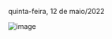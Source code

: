 quinta-feira, 12 de maio/2022

![image](https://user-images.githubusercontent.com/87860884/168132981-b5697756-69c7-4082-b882-4f33737d476b.png)


